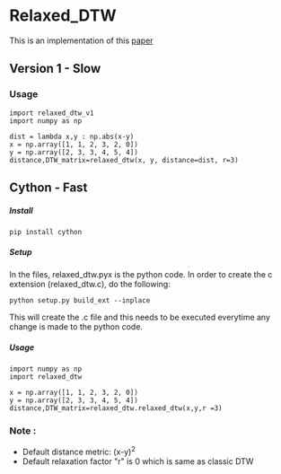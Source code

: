 # Relaxed_DTW

This is an implementation of this [paper](http://www-bcf.usc.edu/~liu32/milets16/paper/MiLeTS_2016_paper_7.pdf)

## Version 1 - Slow 
### Usage

```
import relaxed_dtw_v1
import numpy as np

dist = lambda x,y : np.abs(x-y)
x = np.array([1, 1, 2, 3, 2, 0])
y = np.array([2, 3, 3, 4, 5, 4])
distance,DTW_matrix=relaxed_dtw(x, y, distance=dist, r=3)

``` 
## Cython - Fast
##### Install 

```
pip install cython

```
##### Setup
In the files, relaxed_dtw.pyx is the python code. In order to create the c extension (relaxed_dtw.c), do the following:

```
python setup.py build_ext --inplace

```
This will create the .c file and this needs to be executed everytime any change is made to the python code.

##### Usage

 ```
import numpy as np
import relaxed_dtw

x = np.array([1, 1, 2, 3, 2, 0])
y = np.array([2, 3, 3, 4, 5, 4])
distance,DTW_matrix=relaxed_dtw.relaxed_dtw(x,y,r =3)

```

### Note :

* Default distance metric: (x-y)<sup>2</sup>
* Default relaxation factor "r" is 0 which is same as classic DTW




